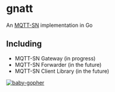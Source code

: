 gnatt
=====

An [MQTT-SN](http://mqtt.org/new/wp-content/uploads/2009/06/MQTT-SN_spec_v1.2.pdf) implementation in Go

Including
---------
- MQTT-SN Gateway (in progress)
- MQTT-SN Forwarder (in the future)
- MQTT-SN Client Library (in the future)

[![baby-gopher](https://raw2.github.com/drnic/babygopher-site/gh-pages/images/babygopher-badge.png)](http://www.babygopher.org)
